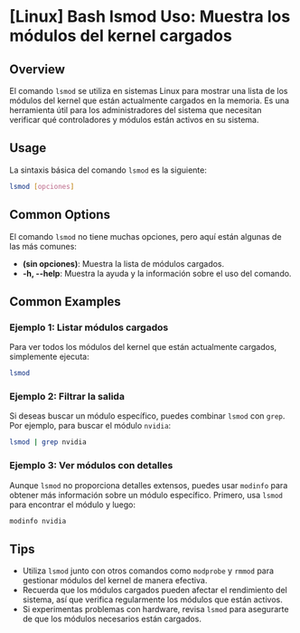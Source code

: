 # [Linux] Bash lsmod Uso: Muestra los módulos del kernel cargados

## Overview
El comando `lsmod` se utiliza en sistemas Linux para mostrar una lista de los módulos del kernel que están actualmente cargados en la memoria. Es una herramienta útil para los administradores del sistema que necesitan verificar qué controladores y módulos están activos en su sistema.

## Usage
La sintaxis básica del comando `lsmod` es la siguiente:

```bash
lsmod [opciones]
```

## Common Options
El comando `lsmod` no tiene muchas opciones, pero aquí están algunas de las más comunes:

- **(sin opciones)**: Muestra la lista de módulos cargados.
- **-h, --help**: Muestra la ayuda y la información sobre el uso del comando.

## Common Examples

### Ejemplo 1: Listar módulos cargados
Para ver todos los módulos del kernel que están actualmente cargados, simplemente ejecuta:

```bash
lsmod
```

### Ejemplo 2: Filtrar la salida
Si deseas buscar un módulo específico, puedes combinar `lsmod` con `grep`. Por ejemplo, para buscar el módulo `nvidia`:

```bash
lsmod | grep nvidia
```

### Ejemplo 3: Ver módulos con detalles
Aunque `lsmod` no proporciona detalles extensos, puedes usar `modinfo` para obtener más información sobre un módulo específico. Primero, usa `lsmod` para encontrar el módulo y luego:

```bash
modinfo nvidia
```

## Tips
- Utiliza `lsmod` junto con otros comandos como `modprobe` y `rmmod` para gestionar módulos del kernel de manera efectiva.
- Recuerda que los módulos cargados pueden afectar el rendimiento del sistema, así que verifica regularmente los módulos que están activos.
- Si experimentas problemas con hardware, revisa `lsmod` para asegurarte de que los módulos necesarios están cargados.